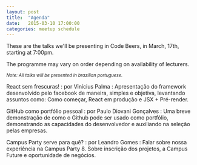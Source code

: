 ```yaml
---
layout: post
title:  "Agenda"
date:   2015-03-10 17:00:00
categories: meetup schedule
---
```


These are the talks we'll be presenting in Code Beers, in March, 17th, starting
at 7:00pm.

The programme may vary on order depending on availability of lecturers.

<small>_Note: All talks will be presented in brazilian portuguese._</small>

<div class="lectures" markdown="1">
  React sem frescuras!
  :   por Vinícius Palma
  :   Apresentação do framework desenvolvido pelo facebook 
      de maneira, simples e objetiva, levantando assuntos 
      como: Como começar, React em produção e JSX + Pré-render.

  GitHub como portfólio pessoal
  :   por Paulo Diovani Gonçalves
  :   Uma breve demonstração de como o Github pode ser usado como 
      portfólio, demonstrando as capacidades do desenvolvedor e 
      auxiliando na seleção pelas empresas.

  Campus Party serve para quê?
  :   por Leandro Gomes
  :   Falar sobre nossa experiência na Campus Party 8. Sobre inscrição 
      dos projetos, a Campus Future e oportunidade de negócios.
</div>
